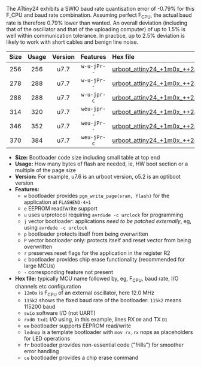 The ATtiny24 exhibits a SWIO baud rate quantisation error of -0.79% for this F_CPU and baud rate combination. Assuming perfect F<sub>CPU</sub>, the actual baud rate is therefore 0.79% lower than wanted. An overall deviation (including that of the oscillator and that of the uploading computer) of up to 1.5% is well within communication tolerance. In practice, up to 2.5% deviation is likely to work with short cables and benign line noise.

|Size|Usage|Version|Features|Hex file|
|:-:|:-:|:-:|:-:|:--|
|256|256|u7.7|`w-u-jPr--`|[urboot_attiny24_+1m0x_++28k8_swio_rxb0_txb1_lednop.hex](https://raw.githubusercontent.com/stefanrueger/urboot.hex/main/mcus/attiny24/external_oscillator/fcpu_+1m0x/br_++28k8/urboot_attiny24_+1m0x_++28k8_swio_rxb0_txb1_lednop.hex)|
|278|288|u7.7|`w-u-jPr--`|[urboot_attiny24_+1m0x_++28k8_swio_rxb0_txb1_lednop_fr.hex](https://raw.githubusercontent.com/stefanrueger/urboot.hex/main/mcus/attiny24/external_oscillator/fcpu_+1m0x/br_++28k8/urboot_attiny24_+1m0x_++28k8_swio_rxb0_txb1_lednop_fr.hex)|
|288|288|u7.7|`w-u-jpr-c`|[urboot_attiny24_+1m0x_++28k8_swio_rxb0_txb1_lednop_fr_ce.hex](https://raw.githubusercontent.com/stefanrueger/urboot.hex/main/mcus/attiny24/external_oscillator/fcpu_+1m0x/br_++28k8/urboot_attiny24_+1m0x_++28k8_swio_rxb0_txb1_lednop_fr_ce.hex)|
|314|320|u7.7|`weu-jpr--`|[urboot_attiny24_+1m0x_++28k8_swio_rxb0_txb1_ee_lednop.hex](https://raw.githubusercontent.com/stefanrueger/urboot.hex/main/mcus/attiny24/external_oscillator/fcpu_+1m0x/br_++28k8/urboot_attiny24_+1m0x_++28k8_swio_rxb0_txb1_ee_lednop.hex)|
|346|352|u7.7|`weu-jPr--`|[urboot_attiny24_+1m0x_++28k8_swio_rxb0_txb1_ee_lednop_fr.hex](https://raw.githubusercontent.com/stefanrueger/urboot.hex/main/mcus/attiny24/external_oscillator/fcpu_+1m0x/br_++28k8/urboot_attiny24_+1m0x_++28k8_swio_rxb0_txb1_ee_lednop_fr.hex)|
|370|384|u7.7|`weu-jPr-c`|[urboot_attiny24_+1m0x_++28k8_swio_rxb0_txb1_ee_lednop_fr_ce.hex](https://raw.githubusercontent.com/stefanrueger/urboot.hex/main/mcus/attiny24/external_oscillator/fcpu_+1m0x/br_++28k8/urboot_attiny24_+1m0x_++28k8_swio_rxb0_txb1_ee_lednop_fr_ce.hex)|

- **Size:** Bootloader code size including small table at top end
- **Usage:** How many bytes of flash are needed, ie, HW boot section or a multiple of the page size
- **Version:** For example, u7.6 is an urboot version, o5.2 is an optiboot version
- **Features:**
  + `w` bootloader provides `pgm_write_page(sram, flash)` for the application at `FLASHEND-4+1`
  + `e` EEPROM read/write support
  + `u` uses urprotocol requiring `avrdude -c urclock` for programming
  + `j` vector bootloader: applications *need to be patched externally*, eg, using `avrdude -c urclock`
  + `p` bootloader protects itself from being overwritten
  + `P` vector bootloader only: protects itself and reset vector from being overwritten
  + `r` preserves reset flags for the application in the register R2
  + `c` bootloader provides chip erase functionality (recommended for large MCUs)
  + `-` corresponding feature not present
- **Hex file:** typically MCU name followed by, eg, F<sub>CPU</sub>, baud rate, I/O channels etc configuration
  + `12m0x` is F<sub>CPU</sub> of an external oscillator, here 12.0 MHz
  + `115k2` shows the fixed baud rate of the bootloader: `115k2` means 115200 baud
  + `swio` software I/O (not UART)
  + `rxd0 txd1` I/O using, in this example, lines RX `D0` and TX `D1`
  + `ee` bootloader supports EEPROM read/write
  + `lednop` is a template bootloader with `mov rx,rx` nops as placeholders for LED operations
  + `fr` bootloader provides non-essential code ("frills") for smoother error handling
  + `ce` bootloader provides a chip erase command
